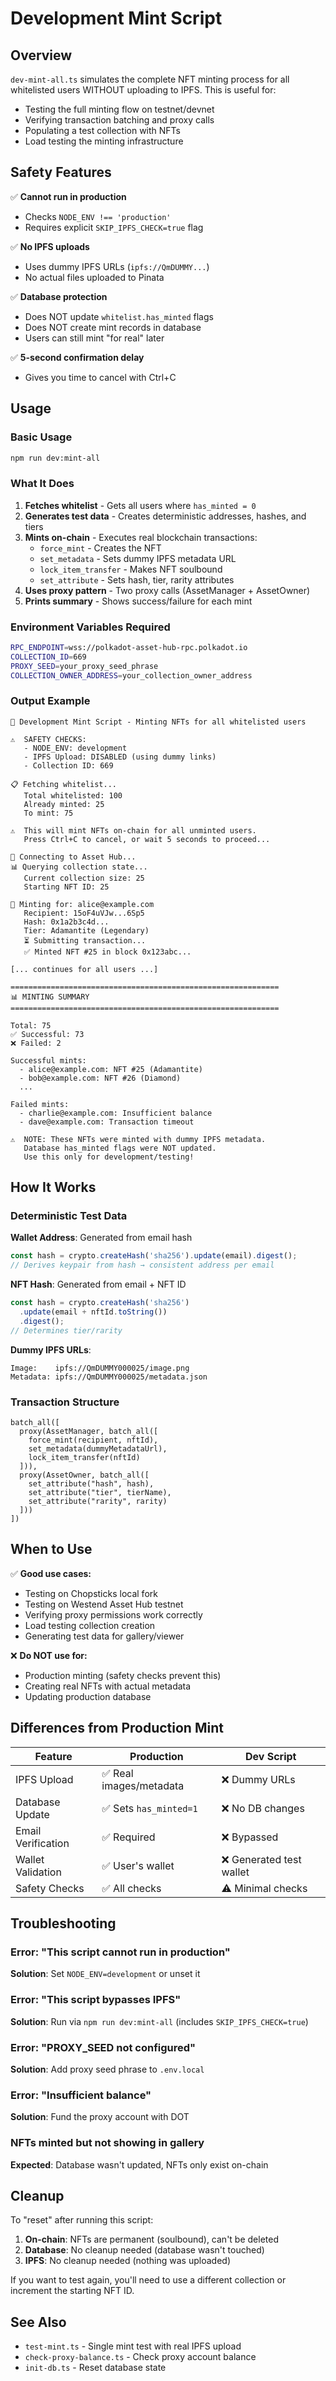 # Development Mint Script

## Overview

`dev-mint-all.ts` simulates the complete NFT minting process for all whitelisted users WITHOUT uploading to IPFS. This is useful for:

- Testing the full minting flow on testnet/devnet
- Verifying transaction batching and proxy calls
- Populating a test collection with NFTs
- Load testing the minting infrastructure

## Safety Features

✅ **Cannot run in production**
- Checks `NODE_ENV !== 'production'`
- Requires explicit `SKIP_IPFS_CHECK=true` flag

✅ **No IPFS uploads**
- Uses dummy IPFS URLs (`ipfs://QmDUMMY...`)
- No actual files uploaded to Pinata

✅ **Database protection**
- Does NOT update `whitelist.has_minted` flags
- Does NOT create mint records in database
- Users can still mint "for real" later

✅ **5-second confirmation delay**
- Gives you time to cancel with Ctrl+C

## Usage

### Basic Usage

```bash
npm run dev:mint-all
```

### What It Does

1. **Fetches whitelist** - Gets all users where `has_minted = 0`
2. **Generates test data** - Creates deterministic addresses, hashes, and tiers
3. **Mints on-chain** - Executes real blockchain transactions:
   - `force_mint` - Creates the NFT
   - `set_metadata` - Sets dummy IPFS metadata URL
   - `lock_item_transfer` - Makes NFT soulbound
   - `set_attribute` - Sets hash, tier, rarity attributes
4. **Uses proxy pattern** - Two proxy calls (AssetManager + AssetOwner)
5. **Prints summary** - Shows success/failure for each mint

### Environment Variables Required

```bash
RPC_ENDPOINT=wss://polkadot-asset-hub-rpc.polkadot.io
COLLECTION_ID=669
PROXY_SEED=your_proxy_seed_phrase
COLLECTION_OWNER_ADDRESS=your_collection_owner_address
```

### Output Example

```
🔧 Development Mint Script - Minting NFTs for all whitelisted users

⚠️  SAFETY CHECKS:
   - NODE_ENV: development
   - IPFS Upload: DISABLED (using dummy links)
   - Collection ID: 669

📋 Fetching whitelist...
   Total whitelisted: 100
   Already minted: 25
   To mint: 75

⚠️  This will mint NFTs on-chain for all unminted users.
   Press Ctrl+C to cancel, or wait 5 seconds to proceed...

🔗 Connecting to Asset Hub...
📊 Querying collection state...
   Current collection size: 25
   Starting NFT ID: 25

🎨 Minting for: alice@example.com
   Recipient: 15oF4uVJw...6Sp5
   Hash: 0x1a2b3c4d...
   Tier: Adamantite (Legendary)
   ⏳ Submitting transaction...
   ✅ Minted NFT #25 in block 0x123abc...

[... continues for all users ...]

============================================================
📊 MINTING SUMMARY
============================================================

Total: 75
✅ Successful: 73
❌ Failed: 2

Successful mints:
  - alice@example.com: NFT #25 (Adamantite)
  - bob@example.com: NFT #26 (Diamond)
  ...

Failed mints:
  - charlie@example.com: Insufficient balance
  - dave@example.com: Transaction timeout

⚠️  NOTE: These NFTs were minted with dummy IPFS metadata.
   Database has_minted flags were NOT updated.
   Use this only for development/testing!
```

## How It Works

### Deterministic Test Data

**Wallet Address**: Generated from email hash
```typescript
const hash = crypto.createHash('sha256').update(email).digest();
// Derives keypair from hash → consistent address per email
```

**NFT Hash**: Generated from email + NFT ID
```typescript
const hash = crypto.createHash('sha256')
  .update(email + nftId.toString())
  .digest();
// Determines tier/rarity
```

**Dummy IPFS URLs**:
```
Image:    ipfs://QmDUMMY000025/image.png
Metadata: ipfs://QmDUMMY000025/metadata.json
```

### Transaction Structure

```
batch_all([
  proxy(AssetManager, batch_all([
    force_mint(recipient, nftId),
    set_metadata(dummyMetadataUrl),
    lock_item_transfer(nftId)
  ])),
  proxy(AssetOwner, batch_all([
    set_attribute("hash", hash),
    set_attribute("tier", tierName),
    set_attribute("rarity", rarity)
  ]))
])
```

## When to Use

✅ **Good use cases:**
- Testing on Chopsticks local fork
- Testing on Westend Asset Hub testnet
- Verifying proxy permissions work correctly
- Load testing collection creation
- Generating test data for gallery/viewer

❌ **Do NOT use for:**
- Production minting (safety checks prevent this)
- Creating real NFTs with actual metadata
- Updating production database

## Differences from Production Mint

| Feature | Production | Dev Script |
|---------|-----------|------------|
| IPFS Upload | ✅ Real images/metadata | ❌ Dummy URLs |
| Database Update | ✅ Sets `has_minted=1` | ❌ No DB changes |
| Email Verification | ✅ Required | ❌ Bypassed |
| Wallet Validation | ✅ User's wallet | ❌ Generated test wallet |
| Safety Checks | ✅ All checks | ⚠️ Minimal checks |

## Troubleshooting

### Error: "This script cannot run in production"
**Solution**: Set `NODE_ENV=development` or unset it

### Error: "This script bypasses IPFS"
**Solution**: Run via `npm run dev:mint-all` (includes `SKIP_IPFS_CHECK=true`)

### Error: "PROXY_SEED not configured"
**Solution**: Add proxy seed phrase to `.env.local`

### Error: "Insufficient balance"
**Solution**: Fund the proxy account with DOT

### NFTs minted but not showing in gallery
**Expected**: Database wasn't updated, NFTs only exist on-chain

## Cleanup

To "reset" after running this script:

1. **On-chain**: NFTs are permanent (soulbound), can't be deleted
2. **Database**: No cleanup needed (database wasn't touched)
3. **IPFS**: No cleanup needed (nothing was uploaded)

If you want to test again, you'll need to use a different collection or increment the starting NFT ID.

## See Also

- `test-mint.ts` - Single mint test with real IPFS upload
- `check-proxy-balance.ts` - Check proxy account balance
- `init-db.ts` - Reset database state
